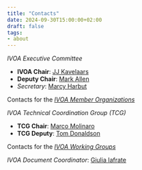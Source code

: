 ```yaml
---
title: "Contacts"
date: 2024-09-30T15:00:00+02:00
draft: false
tags:
- about
---
```


_IVOA Executive Committee_
- **IVOA Chair**: [JJ Kavelaars](mailto:jj.kavelaars@nrc-cnrc.gc.ca)
- **Deputy Chair**: [Mark Allen](mailto:mark.allen@astro.unistra.fr)
- *Secretary*: [Marcy Harbut](mailto:mharbut@ipac.caltech.edu)

Contacts for the [_IVOA Member Organizations_](../member-contacts)

_IVOA Technical Coordination Group (TCG)_
- **TCG Chair**: [Marco Molinaro](mailto:marco.molinaro@inaf.it)
- **TCG Deputy**: [Tom Donaldson](mailto:tdonaldson@stsci.edu)
 
Contacts for the [_IVOA Working Groups_](../../members/working-groups)

_IVOA Document Coordinator_: [Giulia Iafrate](mailto:ivoadoc@ivoa.net)
